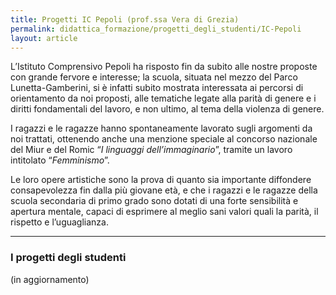 ```yaml
---
title: Progetti IC Pepoli (prof.ssa Vera di Grezia)
permalink: didattica_formazione/progetti_degli_studenti/IC-Pepoli
layout: article
---
```


L’Istituto Comprensivo Pepoli ha risposto fin da subito alle nostre proposte con grande fervore e interesse; la scuola, situata nel mezzo del Parco Lunetta-Gamberini, si è infatti subito mostrata interessata ai percorsi di orientamento da noi proposti, alle tematiche legate alla parità di genere e i diritti fondamentali del lavoro, e non ultimo, al tema della violenza di genere.

I ragazzi e le ragazze hanno spontaneamente lavorato sugli argomenti da noi trattati, ottenendo anche una menzione speciale al concorso nazionale del Miur e del Romic “*I linguaggi dell’immaginario*”, tramite un lavoro intitolato “*Femminismo*”.

Le loro opere artistiche sono la prova di quanto sia importante diffondere consapevolezza fin dalla più giovane età, e che i ragazzi e le ragazze della scuola secondaria di primo grado sono dotati di una forte sensibilità e apertura mentale, capaci di esprimere al meglio sani valori quali la parità, il rispetto e l’uguaglianza.


---

### I progetti degli studenti

(in aggiornamento)
